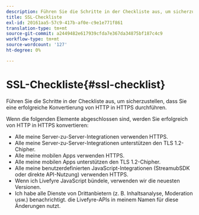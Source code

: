 ```yaml
---
description: Führen Sie die Schritte in der Checkliste aus, um sicherzustellen, dass Sie eine erfolgreiche Konvertierung von HTTP in HTTPS durchführen.
title: SSL-Checkliste
exl-id: 20161aa5-57c9-417b-af0e-c9e1e771f861
translation-type: tm+mt
source-git-commit: a2449482e617939cfda7e367da34875bf187c4c9
workflow-type: tm+mt
source-wordcount: '127'
ht-degree: 0%

---
```


# SSL-Checkliste{#ssl-checklist}

Führen Sie die Schritte in der Checkliste aus, um sicherzustellen, dass Sie eine erfolgreiche Konvertierung von HTTP in HTTPS durchführen.

Wenn die folgenden Elemente abgeschlossen sind, werden Sie erfolgreich von HTTP in HTTPS konvertieren:

* Alle meine Server-zu-Server-Integrationen verwenden HTTPS.
* Alle meine Server-zu-Server-Integrationen unterstützen den TLS 1.2-Chipher.
* Alle meine mobilen Apps verwenden HTTPS.
* Alle meine mobilen Apps unterstützen den TLS 1.2-Chipher.
* Alle meine benutzerdefinierten JavaScript-Integrationen (StreamubSDK oder direkte API-Nutzung) verwenden HTTPS.
* Wenn ich Livefyre JavaScript bündele, verwenden wir die neuesten Versionen.
* Ich habe alle Dienste von Drittanbietern (z. B. Inhaltsanalyse, Moderation usw.) benachrichtigt. die Livefyre-APIs in meinem Namen für diese Änderungen nutzt.
